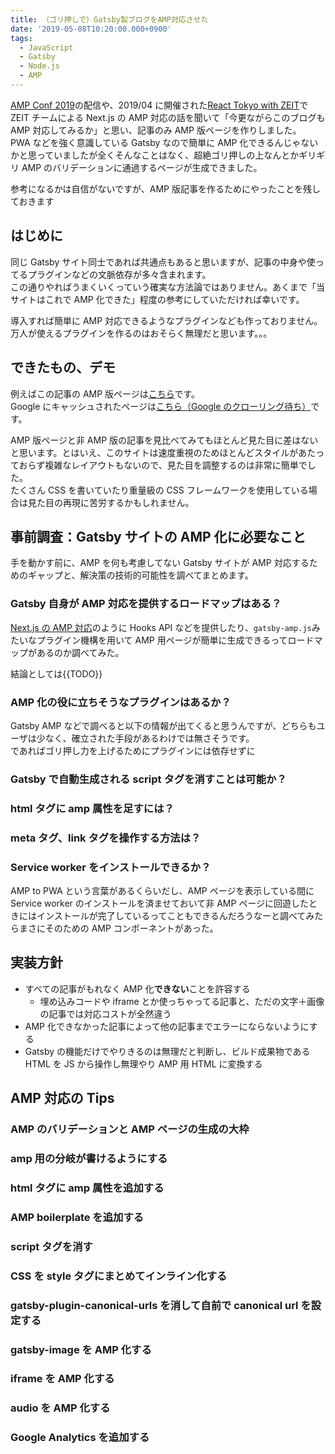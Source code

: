 ```yaml
---
title: （ゴリ押しで）Gatsby製ブログをAMP対応させた
date: '2019-05-08T10:20:00.000+0900'
tags:
  - JavaScript
  - Gatsby
  - Node.js
  - AMP
---
```


[AMP Conf 2019](https://amp.dev/events/amp-conf-2019)の配信や、2019/04 に開催された[React Tokyo with ZEIT](https://www.meetup.com/ReactJS-Tokyo/events/260331790/)で ZEIT チームによる Next.js の AMP 対応の話を聞いて「今更ながらこのブログも AMP 対応してみるか」と思い、記事のみ AMP 版ページを作りしました。  
PWA などを強く意識している Gatsby なので簡単に AMP 化できるんじゃないかと思っていましたが全くそんなことはなく、超絶ゴリ押しの上なんとかギリギリ AMP のバリデーションに通過するページが生成できました。

参考になるかは自信がないですが、AMP 版記事を作るためにやったことを残しておきます

<!--more-->

## はじめに

同じ Gatsby サイト同士であれば共通点もあると思いますが、記事の中身や使ってるプラグインなどの文脈依存が多々含まれます。  
この通りやればうまくいくっていう確実な方法論ではありません。あくまで「当サイトはこれで AMP 化できた」程度の参考にしていただければ幸いです。

導入すれば簡単に AMP 対応できるようなプラグインなども作っておりません。万人が使えるプラグインを作るのはおそらく無理だと思います。。。

## できたもの、デモ

例えばこの記事の AMP 版ページは[こちら](/amp/post/generate-amp-pages-on-gatsby/)です。  
Google にキャッシュされたページは[こちら（Google のクローリング待ち）](TODO)です。

AMP 版ページと非 AMP 版の記事を見比べてみてもほとんど見た目に差はないと思います。とはいえ、このサイトは速度重視のためほとんどスタイルがあたっておらず複雑なレイアウトもないので、見た目を調整するのは非常に簡単でした。  
たくさん CSS を書いていたり重量級の CSS フレームワークを使用している場合は見た目の再現に苦労するかもしれません。

## 事前調査：Gatsby サイトの AMP 化に必要なこと

手を動かす前に、AMP を何も考慮してない Gatsby サイトが AMP 対応するためのギャップと、解決策の技術的可能性を調べてまとめます。

### Gatsby 自身が AMP 対応を提供するロードマップはある？

[Next.js の AMP 対応](https://nextjs.org/blog/next-8-1#amp-first-pages)のように Hooks API などを提供したり、`gatsby-amp.js`みたいなプラグイン機構を用いて AMP 用ページが簡単に生成できるってロードマップがあるのか調べてみた。

結論としては{{TODO}}

### AMP 化の役に立ちそうなプラグインはあるか？

Gatsby AMP などで調べると以下の情報が出てくると思うんですが、どちらもユーザは少なく、確立された手段があるわけでは無さそうです。  
であればゴリ押し力を上げるためにプラグインには依存せずに

### Gatsby で自動生成される script タグを消すことは可能か？

### html タグに amp 属性を足すには？

### meta タグ、link タグを操作する方法は？

### Service worker をインストールできるか？

AMP to PWA という言葉があるくらいだし、AMP ページを表示している間に Service worker のインストールを済ませておいて非 AMP ページに回遊したときにはインストールが完了しているってこともできるんだろうなーと調べてみたらまさにそのための AMP コンポーネントがあった。

## 実装方針

- すべての記事がもれなく AMP 化**できない**ことを許容する
  - 埋め込みコードや iframe とか使っちゃってる記事と、ただの文字＋画像の記事では対応コストが全然違う
- AMP 化できなかった記事によって他の記事までエラーにならないようにする
- Gatsby の機能だけでやりきるのは無理だと判断し、ビルド成果物である HTML を JS から操作し無理やり AMP 用 HTML に変換する

## AMP 対応の Tips

### AMP のバリデーションと AMP ページの生成の大枠

### amp 用の分岐が書けるようにする

### html タグに amp 属性を追加する

### AMP boilerplate を追加する

### script タグを消す

### CSS を style タグにまとめてインライン化する

### gatsby-plugin-canonical-urls を消して自前で canonical url を設定する

### gatsby-image を AMP 化する

### iframe を AMP 化する

### audio を AMP 化する

### Google Analytics を追加する
